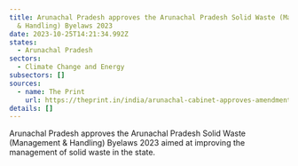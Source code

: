 ```yaml
---
title: Arunachal Pradesh approves the Arunachal Pradesh Solid Waste (Management
  & Handling) Byelaws 2023
date: 2023-10-25T14:21:34.992Z
states:
  - Arunachal Pradesh
sectors:
  - Climate Change and Energy
subsectors: []
sources:
  - name: The Print
    url: https://theprint.in/india/arunachal-cabinet-approves-amendment-of-state-industrial-investment-policy/1809248/
details: []
---
```

Arunachal Pradesh approves the Arunachal Pradesh Solid Waste (Management & Handling) Byelaws 2023 aimed at improving the management of solid waste in the state.